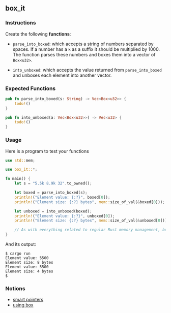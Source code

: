 ## box_it

### Instructions

Create the following **functions**:

- `parse_into_boxed`: which accepts a string of numbers separated by spaces. If a number has a `k` as a suffix it should be multiplied by 1000. The function parses these numbers and boxes them into a vector of `Box<u32>`.

- `into_unboxed`: which accepts the value returned from `parse_into_boxed` and unboxes each element into another vector.

### Expected Functions

```rust
pub fn parse_into_boxed(s: String) -> Vec<Box<u32>> {
    todo!()
}

pub fn into_unboxed(a: Vec<Box<u32>>) -> Vec<u32> {
    todo!()
}
```

### Usage

Here is a program to test your functions

```rust
use std::mem;

use box_it::*;

fn main() {
    let s = "5.5k 8.9k 32".to_owned();

    let boxed = parse_into_boxed(s);
    println!("Element value: {:?}", boxed[0]);
    println!("Element size: {:?} bytes", mem::size_of_val(&boxed[0]));

    let unboxed = into_unboxed(boxed);
    println!("Element value: {:?}", unboxed[0]);
    println!("Element size: {:?} bytes", mem::size_of_val(&unboxed[0]));

    // As with everything related to regular Rust memory management, both the `Vec` and the `Box`es will be properly dropped when out of scope and freed, ensuring no leaks
}
```

And its output:

```console
$ cargo run
Element value: 5500
Element size: 8 bytes
Element value: 5500
Element size: 4 bytes
$
```

### Notions

- [smart pointers](https://doc.rust-lang.org/book/ch15-00-smart-pointers.html)
- [using box](https://doc.rust-lang.org/book/ch15-01-box.html)
